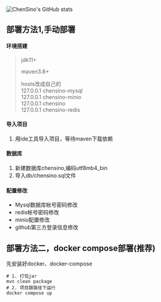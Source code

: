 ![ChenSino's GitHub stats](https://github-readme-stats.vercel.app/api?username=ChenSino&show_icons=true&theme=radical)

## 部署方法1,手动部署

#### 环境搭建

> jdk11+
> 
> maven3.8+
> 
> hosts改成自己的  
> 127.0.0.1 chensino-mysql  
> 127.0.0.1 chensino-minio  
> 127.0.0.1 chensino  
> 127.0.0.1 chensino-redis

#### 导入项目

1. 用ide工具导入项目，等待maven下载依赖


#### 数据库

1. 新建数据库chensino,编码utf8mb4_bin
2. 导入db/chensino.sql文件

#### 配置修改

- Mysql数据库帐号密码修改
- redis帐号密码修改
- minio配置修改
- github第三方登录信息修改

## 部署方法二，docker compose部署(推荐)

先安装好docker、docker-compose

```shell
# 1. 打包jar
mvn clean package
# 2. 项目跟路径下运行
docker compose up
```

